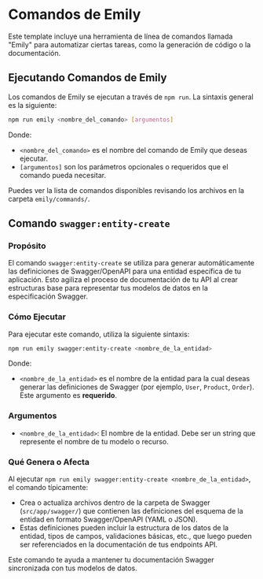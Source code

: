 # Comandos de Emily

Este template incluye una herramienta de línea de comandos llamada "Emily" para automatizar ciertas tareas, como la generación de código o la documentación.

## Ejecutando Comandos de Emily

Los comandos de Emily se ejecutan a través de `npm run`. La sintaxis general es la siguiente:

```bash
npm run emily <nombre_del_comando> [argumentos]
```
Donde:

*   `<nombre_del_comando>` es el nombre del comando de Emily que deseas ejecutar.
*   `[argumentos]` son los parámetros opcionales o requeridos que el comando pueda necesitar.

Puedes ver la lista de comandos disponibles revisando los archivos en la carpeta `emily/commands/`.

## Comando `swagger:entity-create`

### Propósito

El comando `swagger:entity-create` se utiliza para generar automáticamente las definiciones de Swagger/OpenAPI para una entidad específica de tu aplicación. Esto agiliza el proceso de documentación de tu API al crear estructuras base para representar tus modelos de datos en la especificación Swagger.

### Cómo Ejecutar

Para ejecutar este comando, utiliza la siguiente sintaxis:

```bash
npm run emily swagger:entity-create <nombre_de_la_entidad>
```
Donde:

*   `<nombre_de_la_entidad>` es el nombre de la entidad para la cual deseas generar las definiciones de Swagger (por ejemplo, `User`, `Product`, `Order`). Este argumento es **requerido**.

### Argumentos

*   `<nombre_de_la_entidad>`: El nombre de la entidad. Debe ser un string que represente el nombre de tu modelo o recurso.

### Qué Genera o Afecta

Al ejecutar `npm run emily swagger:entity-create <nombre_de_la_entidad>`, el comando típicamente:

*   Crea o actualiza archivos dentro de la carpeta de Swagger (`src/app/swagger/`) que contienen las definiciones del esquema de la entidad en formato Swagger/OpenAPI (YAML o JSON).
*   Estas definiciones pueden incluir la estructura de los datos de la entidad, tipos de campos, validaciones básicas, etc., que luego pueden ser referenciados en la documentación de tus endpoints API.

Este comando te ayuda a mantener tu documentación Swagger sincronizada con tus modelos de datos.